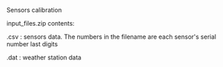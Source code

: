 Sensors calibration

input_files.zip contents:

.csv  : sensors data. The numbers in the filename are each sensor's serial number last digits

.dat  : weather station data
